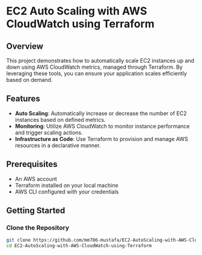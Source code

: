 # EC2 Auto Scaling with AWS CloudWatch using Terraform

## Overview
This project demonstrates how to automatically scale EC2 instances up and down using AWS CloudWatch metrics, managed through Terraform. By leveraging these tools, you can ensure your application scales efficiently based on demand.

## Features
- **Auto Scaling**: Automatically increase or decrease the number of EC2 instances based on defined metrics.
- **Monitoring**: Utilize AWS CloudWatch to monitor instance performance and trigger scaling actions.
- **Infrastructure as Code**: Use Terraform to provision and manage AWS resources in a declarative manner.

## Prerequisites
- An AWS account
- Terraform installed on your local machine
- AWS CLI configured with your credentials

## Getting Started

### Clone the Repository
```bash
git clone https://github.com/mm786-mustafa/EC2-AutoScaling-with-AWS-CloudWatch-using-Terraform.git
cd EC2-AutoScaling-with-AWS-CloudWatch-using-Terraform
